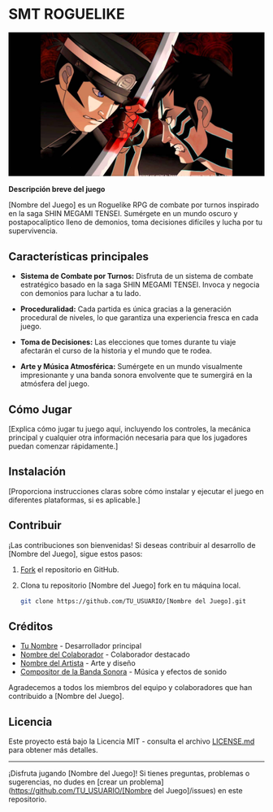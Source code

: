 # SMT ROGUELIKE

![Captura de pantalla del juego](res/TitleScreen/DemiRaidou.png)

**Descripción breve del juego**

[Nombre del Juego] es un Roguelike RPG de combate por turnos inspirado en la saga SHIN MEGAMI TENSEI. Sumérgete en un mundo oscuro y postapocalíptico lleno de demonios, toma decisiones difíciles y lucha por tu supervivencia.

## Características principales

- **Sistema de Combate por Turnos:** Disfruta de un sistema de combate estratégico basado en la saga SHIN MEGAMI TENSEI. Invoca y negocia con demonios para luchar a tu lado.

- **Proceduralidad:** Cada partida es única gracias a la generación procedural de niveles, lo que garantiza una experiencia fresca en cada juego.

- **Toma de Decisiones:** Las elecciones que tomes durante tu viaje afectarán el curso de la historia y el mundo que te rodea.

- **Arte y Música Atmosférica:** Sumérgete en un mundo visualmente impresionante y una banda sonora envolvente que te sumergirá en la atmósfera del juego.

## Cómo Jugar

[Explica cómo jugar tu juego aquí, incluyendo los controles, la mecánica principal y cualquier otra información necesaria para que los jugadores puedan comenzar rápidamente.]

## Instalación

[Proporciona instrucciones claras sobre cómo instalar y ejecutar el juego en diferentes plataformas, si es aplicable.]

## Contribuir

¡Las contribuciones son bienvenidas! Si deseas contribuir al desarrollo de [Nombre del Juego], sigue estos pasos:

1. [Fork](https://docs.github.com/en/get-started/quickstart/fork-a-repo) el repositorio en GitHub.

2. Clona tu repositorio [Nombre del Juego] fork en tu máquina local.

   ```bash
   git clone https://github.com/TU_USUARIO/[Nombre del Juego].git

## Créditos

* [Tu Nombre](https://github.com/TU_USUARIO) - Desarrollador principal
* [Nombre del Colaborador](https://github.com/USUARIO_DEL_COLABORADOR) - Colaborador destacado
* [Nombre del Artista](https://www.artista.com) - Arte y diseño
* [Compositor de la Banda Sonora](https://www.compositor.com) - Música y efectos de sonido

Agradecemos a todos los miembros del equipo y colaboradores que han contribuido a [Nombre del Juego].

## Licencia

Este proyecto está bajo la Licencia MIT - consulta el archivo [LICENSE.md](LICENSE.md) para obtener más detalles.

---

¡Disfruta jugando [Nombre del Juego]! Si tienes preguntas, problemas o sugerencias, no dudes en [crear un problema](https://github.com/TU_USUARIO/[Nombre del Juego]/issues) en este repositorio.

